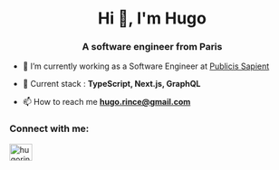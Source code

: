 <h1 align="center">Hi 👋, I'm Hugo</h1>
<h3 align="center">A software engineer from Paris</h3>

- 🔭 I’m currently working as a Software Engineer at [Publicis Sapient](https://www.publicissapient.fr/)

- 🌱 Current stack : **TypeScript, Next.js, GraphQL**

- 📫 How to reach me **hugo.rince@gmail.com**

<h3 align="left">Connect with me:</h3>
<p align="left">
<a href="https://linkedin.com/in/hugorince" target="blank"><img align="center" src="https://raw.githubusercontent.com/rahuldkjain/github-profile-readme-generator/master/src/images/icons/Social/linked-in-alt.svg" alt="hugorince" height="30" width="40" /></a>
</p>
